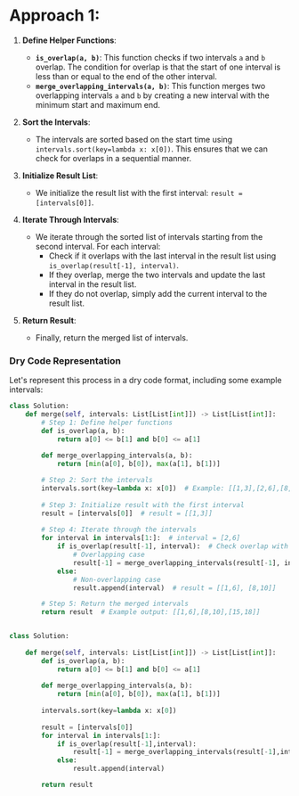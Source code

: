 
# Approach 1:


1. **Define Helper Functions**:
    
    - **`is_overlap(a, b)`**: This function checks if two intervals `a` and `b` overlap. The condition for overlap is that the start of one interval is less than or equal to the end of the other interval.
    - **`merge_overlapping_intervals(a, b)`**: This function merges two overlapping intervals `a` and `b` by creating a new interval with the minimum start and maximum end.
2. **Sort the Intervals**:
    
    - The intervals are sorted based on the start time using `intervals.sort(key=lambda x: x[0])`. This ensures that we can check for overlaps in a sequential manner.
3. **Initialize Result List**:
    
    - We initialize the result list with the first interval: `result = [intervals[0]]`.
4. **Iterate Through Intervals**:
    
    - We iterate through the sorted list of intervals starting from the second interval. For each interval:
        - Check if it overlaps with the last interval in the result list using `is_overlap(result[-1], interval)`.
        - If they overlap, merge the two intervals and update the last interval in the result list.
        - If they do not overlap, simply add the current interval to the result list.
5. **Return Result**:
    
    - Finally, return the merged list of intervals.

### Dry Code Representation

Let's represent this process in a dry code format, including some example intervals:



```python
class Solution:
    def merge(self, intervals: List[List[int]]) -> List[List[int]]:
        # Step 1: Define helper functions
        def is_overlap(a, b):
            return a[0] <= b[1] and b[0] <= a[1]
        
        def merge_overlapping_intervals(a, b):
            return [min(a[0], b[0]), max(a[1], b[1])]

        # Step 2: Sort the intervals
        intervals.sort(key=lambda x: x[0])  # Example: [[1,3],[2,6],[8,10],[15,18]] -> [[1,3],[2,6],[8,10],[15,18]]
        
        # Step 3: Initialize result with the first interval
        result = [intervals[0]]  # result = [[1,3]]
        
        # Step 4: Iterate through the intervals
        for interval in intervals[1:]:  # interval = [2,6]
            if is_overlap(result[-1], interval):  # Check overlap with last in result
                # Overlapping case
                result[-1] = merge_overlapping_intervals(result[-1], interval)  # result[-1] = [1,6]
            else:
                # Non-overlapping case
                result.append(interval)  # result = [[1,6], [8,10]]

        # Step 5: Return the merged intervals
        return result  # Example output: [[1,6],[8,10],[15,18]]


```

```python

class Solution:
        
    def merge(self, intervals: List[List[int]]) -> List[List[int]]:
        def is_overlap(a, b):
            return a[0] <= b[1] and b[0] <= a[1]
    
        def merge_overlapping_intervals(a, b):
            return [min(a[0], b[0]), max(a[1], b[1])]
        
        intervals.sort(key=lambda x: x[0])
        
        result = [intervals[0]]
        for interval in intervals[1:]:
            if is_overlap(result[-1],interval):
                result[-1] = merge_overlapping_intervals(result[-1],interval)
            else:
                result.append(interval)

        return result
                
            
        

```
